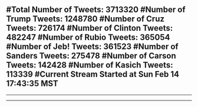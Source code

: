 #Total Number of Tweets: 3713320 
#Number of Trump Tweets: 1248780
#Number of Cruz Tweets: 726174
#Number of Clinton Tweets: 482247
#Number of Rubio Tweets: 365054
#Number of Jeb! Tweets: 361523
#Number of Sanders Tweets: 275478
#Number of Carson Tweets: 142428
#Number of Kasich Tweets: 113339
#Current Stream Started at Sun Feb 14 17:43:35 MST
---
---
---
